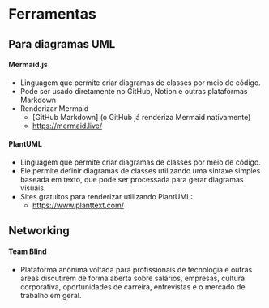# Ferramentas

## **Para diagramas UML**

#### Mermaid.js

- Linguagem que permite criar diagramas de classes por meio de código.
- Pode ser usado diretamente no GitHub, Notion e outras plataformas Markdown
- Renderizar Mermaid
    - [GitHub Markdown] (o GitHub já renderiza Mermaid nativamente)
    - https://mermaid.live/

#### PlantUML

 - Linguagem que permite criar diagramas de classes por meio de código.
 - Ele permite definir diagramas de classes utilizando uma sintaxe simples baseada em texto, que pode ser processada para gerar diagramas visuais.
 - Sites gratuitos para renderizar utilizando PlantUML:
    - https://www.planttext.com/

## **Networking**

#### Team Blind

- Plataforma anônima voltada para profissionais de tecnologia e outras áreas discutirem de forma aberta sobre salários, empresas, cultura corporativa, oportunidades de carreira, entrevistas e o mercado de trabalho em geral.